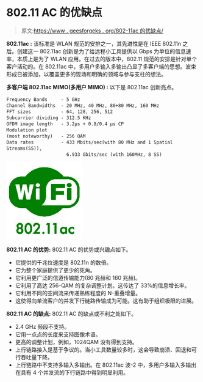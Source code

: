 # 802.11 AC 的优缺点

> 原文:[https://www . geesforgeks . org/802-11ac 的优缺点/](https://www.geeksforgeeks.org/advantages-and-disadvantages-of-802-11ac/)

**802.11ac :**
该标准是 WLAN 规范的安排之一，其先进性是在 IEEE 802.11n 之后。创建这一 802.11ac 创新是为了给远程小工具提供以 Gbps 为单位的信息速率，本质上是为了 WLAN 应用。在过去的版本中，802.11 规范的安排是针对单个客户活动的。在 802.11ac 中，多用户多输入多输出凸显了多客户端的思想。波束形成已被添加，以覆盖更多的现场和明确的领域与参与支柱的想法。

**多客户端 802.11ac MIMO(多用户 MIMO) :**
以下是 802.11ac 创新亮点。

```
Frequency Bands     - 5 GHz
Channel Bandwidths  - 20 MHz, 40 MHz, 80+80 MHz, 160 MHz 
FFT sizes           - 64, 128, 256, 512 
Subcarrier dividing - 312.5 KHz
OFDM image length   - 3.2µs + 0.8/0.4 µs CP 
Modulation plot 
(most noteworthy)   - 256 QAM 
Data rates          - 433 Mbits/sec(with 80 MHz and 1 Spatial Streams(SS)), 
                      6.933 Gbits/sec (with 160MHz, 8 SS) 

```

![](img/6c172790cefdb22f7262d07412859f45.png)

**802.11 AC 的优势:**
802.11 AC 的优势或兴趣点如下。

*   它提供的千兆位速度是 802.11n 的数倍。
*   它为整个家庭提供了更少的死角。
*   它利用更广泛的信道传输能力(80 兆赫和 160 兆赫)。
*   它利用了高达 256-QAM 的复杂调整计划。这传达了 33%的信息增长率。
*   它利用不同的空间流来传递熟练程度的 N-重叠增量。
*   这使得向单流客户的并发下行链路传输成为可能。这有助于组织极限的进展。

**802.11 AC 的缺点:**
802.11 AC 的缺点或不利之处如下。

*   2.4 GHz 频段不支持。
*   它用一点点的长度来支持图像术语。
*   更高的调整计划，例如，1024QAM 没有得到支持。
*   上行链路接入是基于争议的。当小工具数量较多时，这会导致崩溃、回退和可行吞吐量下降。
*   上行链路中不支持多输入多输出。在 802.11ac 波-2 中，多用户多输入多输出在具有 4 个并发流的下行链路中得到明显利用。